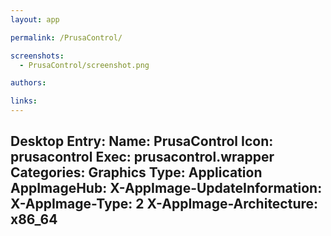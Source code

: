 ```yaml
---
layout: app

permalink: /PrusaControl/

screenshots:
  - PrusaControl/screenshot.png

authors:

links:
---
```

Desktop Entry:
  Name: PrusaControl
  Icon: prusacontrol
  Exec: prusacontrol.wrapper
  Categories: Graphics
  Type: Application
AppImageHub:
  X-AppImage-UpdateInformation: 
  X-AppImage-Type: 2
  X-AppImage-Architecture: x86_64
---
